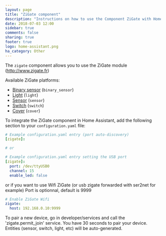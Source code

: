 ```yaml
---
layout: page
title: "ZiGate component"
description: "Instructions on how to use the Component ZiGate with Home Assistant."
date: 2018-07-03 12:00
sidebar: true
comments: false
sharing: true
footer: true
logo: home-assistant.png
ha_category: Other
---
```



The `zigate` component allows you to use the ZiGate module (http://www.zigate.fr)


Available ZiGate platforms:

- [Binary sensor](/components/binary_sensor/) (`binary_sensor`)
- [Light](/components/light/) (`light`)
- [Sensor](/components/sensor/) (`sensor`)
- [Switch](/components/switch/) (`switch`)
- [Cover](/components/cover/) (`cover`)

To integrate the ZiGate component in Home Assistant, add the following section to your `configuration.yaml` file:

```yaml
# Example configuration.yaml entry (port auto-discovery)
[zigate]:

# or

# Example configuration.yaml entry setting the USB port
[zigate]:
  port: /dev/ttyUSB0
  channel: 15
  enable_led: false
```

or
if you want to use Wifi ZiGate (or usb zigate forwarded with ser2net for example)
Port is optionnal, default is 9999 

```yaml
# Enable ZiGate Wifi
zigate:
  host: 192.168.0.10:9999

```

To pair a new device, go in developer/services and call the 'zigate.permit\_join' service.
You have 30 seconds to pair your device.
Entities (sensor, switch, light, etc) will be auto-generated.

